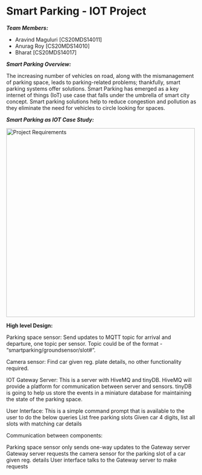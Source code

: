 <h1> Smart Parking - IOT Project </h1>

<b><i> Team Members: </i></b><br>
- Aravind Maguluri [CS20MDS14011]
- Anurag Roy [CS20MDS14010]
- Bharat [CS20MDS14017]

<b><i> Smart Parking Overview: </i></b><br>

The increasing number of vehicles on road, along with the mismanagement of parking space, leads to parking-related problems; thankfully, smart parking systems offer solutions. Smart Parking has emerged as a key internet of things (IoT) use case that falls under the umbrella of smart city concept. Smart parking solutions help to reduce congestion and pollution as they eliminate the need for vehicles to circle looking for spaces.

<b><i> Smart Parking as IOT Case Study: </i></b><br>

<img src="https://user-images.githubusercontent.com/87573003/126039428-6bd44120-1dfa-4b91-abeb-efa3281e0088.png" alt="Project Requirements" width="500"/>

<b> High level Design: </b> <br>



Parking space sensor: Send updates to MQTT topic for arrival and departure, one topic per sensor. Topic could be of the format - “smartparking/groundsensor/slot#”.

Camera sensor: Find car given reg. plate details, no other functionality required.

IOT Gateway Server: This is a server with HiveMQ and tinyDB. HiveMQ will provide a platform for communication between server and sensors. tinyDB is going to help us store the events in a miniature database for maintaining the state of the parking space.

User Interface: This is a simple command prompt that is available to the user to do the below queries
List free parking slots
Given car 4 digits, list all slots with matching car details

Communication between components:

Parking space sensor only sends one-way updates to the Gateway server
Gateway server requests the camera sensor for the parking slot of a car given reg. details
User interface talks to the Gateway server to make requests

